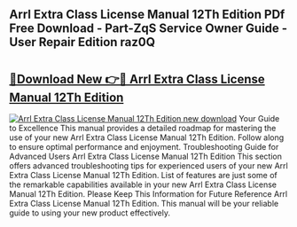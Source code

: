 ## Arrl Extra Class License Manual 12Th Edition PDf Free Download - Part-ZqS Service Owner Guide - User Repair Edition raz0Q

# <h2><a href="http://bc12727.oget.top/?id=Arrl+Extra+Class+License+Manual+12Th+Edition">🔗Download New 👉🔴 Arrl Extra Class License Manual 12Th Edition</a></h2>

[![Arrl Extra Class License Manual 12Th Edition new download](https://i.imgur.com/5g1atiW.png)](http://bc12727.oget.top/?id=Arrl+Extra+Class+License+Manual+12Th+Edition)
Your Guide to Excellence This manual provides a detailed roadmap for mastering the use of your new Arrl Extra Class License Manual 12Th Edition. Follow along to ensure optimal performance and enjoyment. Troubleshooting Guide for Advanced Users Arrl Extra Class License Manual 12Th Edition This section offers advanced troubleshooting tips for experienced users of your new Arrl Extra Class License Manual 12Th Edition. List of features are just some of the remarkable capabilities available in your new Arrl Extra Class License Manual 12Th Edition. Please Keep This Information for Future Reference Arrl Extra Class License Manual 12Th Edition. This manual will be your reliable guide to using your new product effectively.
